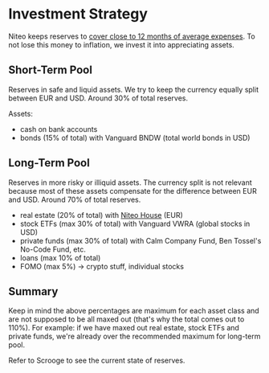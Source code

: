 # Investment Strategy

Niteo keeps reserves to [cover close to 12 months of average expenses](/5_People/profit-sharing.md). To not lose this money to inflation, we invest it into appreciating assets.


## Short-Term Pool

Reserves in safe and liquid assets. We try to keep the currency equally split between EUR and USD. Around 30% of total reserves.

Assets:
- cash on bank accounts
- bonds (15% of total) with Vanguard BNDW (total world bonds in USD)


## Long-Term Pool

Reserves in more risky or illiquid assets. The currency split is not relevant because most of these assets compensate for the difference between EUR and USD. Around 70% of total reserves.

- real estate (20% of total) with [Niteo House](https://house.niteo.co) (EUR)
- stock ETFs (max 30% of total) with Vanguard VWRA (global stocks in USD)
- private funds (max 30% of total) with Calm Company Fund, Ben Tossel's No-Code Fund, etc.
- loans (max 10% of total)
- FOMO (max 5%) -> crypto stuff, individual stocks


## Summary

Keep in mind the above percentages are maximum for each asset class and are not supposed to be all maxed out (that's why the total comes out to 110%). For example: if we have maxed out real estate, stock ETFs and private funds, we're already over the recommended maximum for long-term pool.

Refer to Scrooge to see the current state of reserves.
